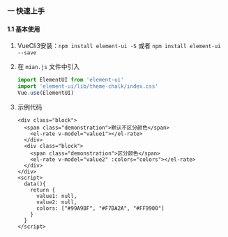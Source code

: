### 一 快速上手

#### 1.1 基本使用

1. VueCli3安装：`npm install element-ui -S`  或者 `npm install element-ui --save` 

2. 在 `mian.js` 文件中引入<br>

   ```js
   import ElementUI from 'element-ui'
   import 'element-ui/lib/theme-chalk/index.css'
   Vue.use(ElementUI)
   ```

   

3. 示例代码<br>

   ```vue
   <div class="block">
     <span class="demonstration">默认不区分颜色</span>
       <el-rate v-model="value1"></el-rate>
     </div>
     <div class="block">
       <span class="demonstration">区分颜色</span>
       <el-rate v-model="value2" :colors="colors"></el-rate>
     </div>
   </div>
   <script>
     data(){
       return {
         value1: null,
         value2: null,
         colors: ["#99A9BF", "#F7BA2A", "#FF9900"]
       }
     }
   </script>
   ```

   

